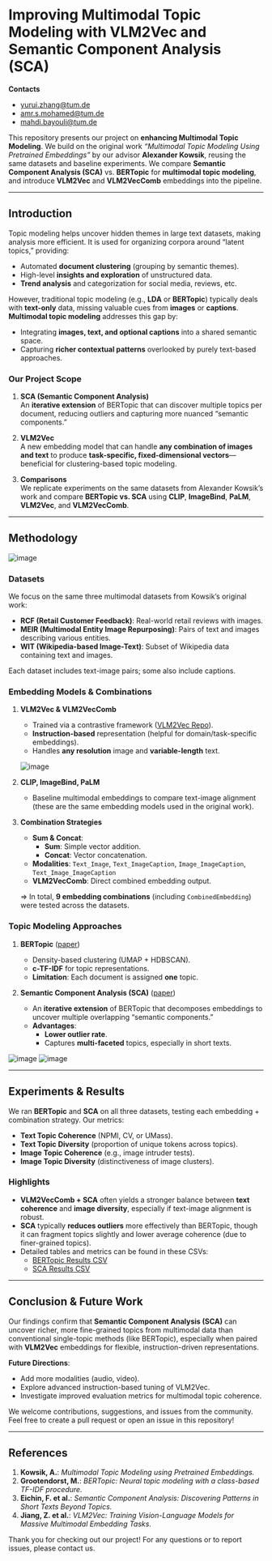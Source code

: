 # Improving Multimodal Topic Modeling with VLM2Vec and Semantic Component Analysis (SCA)

**Contacts**  
- [yurui.zhang@tum.de](mailto:yurui.zhang@tum.de)  
- [amr.s.mohamed@tum.de](mailto:amr.s.mohamed@tum.de)  
- [mahdi.bayouli@tum.de](mailto:mahdi.bayouli@tum.de)

This repository presents our project on **enhancing Multimodal Topic Modeling**. We build on the original work _“Multimodal Topic Modeling Using Pretrained Embeddings”_ by our advisor **Alexander Kowsik**, reusing the same datasets and baseline experiments. We compare **Semantic Component Analysis (SCA)** vs. **BERTopic** for **multimodal topic modeling**, and introduce **VLM2Vec** and **VLM2VecComb** embeddings into the pipeline.

---

## Introduction

Topic modeling helps uncover hidden themes in large text datasets, making analysis more efficient. It is used for organizing corpora around “latent topics,” providing:

- Automated **document clustering** (grouping by semantic themes).  
- High-level **insights and exploration** of unstructured data.  
- **Trend analysis** and categorization for social media, reviews, etc.

However, traditional topic modeling (e.g., **LDA** or **BERTopic**) typically deals with **text-only** data, missing valuable cues from **images** or **captions**.  
**Multimodal topic modeling** addresses this gap by:
- Integrating **images, text, and optional captions** into a shared semantic space.  
- Capturing **richer contextual patterns** overlooked by purely text-based approaches.

### Our Project Scope
1. **SCA (Semantic Component Analysis)**  
   An **iterative extension** of BERTopic that can discover multiple topics per document, reducing outliers and capturing more nuanced “semantic components.”

2. **VLM2Vec**  
   A new embedding model that can handle **any combination of images and text** to produce **task-specific, fixed-dimensional vectors**—beneficial for clustering-based topic modeling.

3. **Comparisons**  
   We replicate experiments on the same datasets from Alexander Kowsik’s work and compare **BERTopic vs. SCA** using **CLIP**, **ImageBind**, **PaLM**, **VLM2Vec**, and **VLM2VecComb**.

---

## Methodology

![image](https://github.com/user-attachments/assets/e6c4d0ff-10cb-4978-850c-6a490bf69605)

### Datasets

We focus on the same three multimodal datasets from Kowsik’s original work:

- **RCF (Retail Customer Feedback)**: Real-world retail reviews with images.  
- **MEIR (Multimodal Entity Image Repurposing)**: Pairs of text and images describing various entities.  
- **WIT (Wikipedia-based Image-Text)**: Subset of Wikipedia data containing text and images.

Each dataset includes text-image pairs; some also include captions.

### Embedding Models & Combinations

1. **VLM2Vec & VLM2VecComb**  
   - Trained via a contrastive framework ([VLM2Vec Repo](https://tiger-ai-lab.github.io/VLM2Vec/)).  
   - **Instruction-based** representation (helpful for domain/task-specific embeddings).  
   - Handles **any resolution** image and **variable-length** text.

   ![image](https://github.com/user-attachments/assets/e72963d5-006d-46ef-8dec-ac1dc298c5fd)


2. **CLIP, ImageBind, PaLM**  
   - Baseline multimodal embeddings to compare text-image alignment (these are the same embedding models used in the original work).  

3. **Combination Strategies**  
   - **Sum & Concat**:  
     - **Sum**: Simple vector addition.  
     - **Concat**: Vector concatenation.  
   - **Modalities**: `Text_Image`, `Text_ImageCaption`, `Image_ImageCaption`, `Text_Image_ImageCaption`  
   - **VLM2VecComb**: Direct combined embedding output.  

   ⇒ In total, **9 embedding combinations** (including `CombinedEmbedding`) were tested across the datasets.

### Topic Modeling Approaches

1. **BERTopic** ([paper](https://arxiv.org/abs/2203.05794))  
   - Density-based clustering (UMAP + HDBSCAN).  
   - **c-TF-IDF** for topic representations.  
   - **Limitation**: Each document is assigned **one** topic.

2. **Semantic Component Analysis (SCA)** ([paper](https://arxiv.org/abs/2410.21054#:~:text=We%20introduce%20Semantic%20Component%20Analysis,clustering%2Dbased%20topic%20modeling%20framework.))  
   - An **iterative extension** of BERTopic that decomposes embeddings to uncover multiple overlapping “semantic components.”  
   - **Advantages**:  
     - **Lower outlier rate**.  
     - Captures **multi-faceted** topics, especially in short texts.

![image](https://github.com/user-attachments/assets/3e9ea377-e20a-4372-803b-64f11259e62b)
![image](https://github.com/user-attachments/assets/19a27f23-d0ce-49cd-b10c-b86a0e17454b)

---

## Experiments & Results

We ran **BERTopic** and **SCA** on all three datasets, testing each embedding + combination strategy. Our metrics:

- **Text Topic Coherence** (NPMI, CV, or UMass).  
- **Text Topic Diversity** (proportion of unique tokens across topics).  
- **Image Topic Coherence** (e.g., image intruder tests).  
- **Image Topic Diversity** (distinctiveness of image clusters).

### Highlights

- **VLM2VecComb + SCA** often yields a stronger balance between **text coherence** and **image diversity**, especially if text-image alignment is robust.
- **SCA** typically **reduces outliers** more effectively than BERTopic, though it can fragment topics slightly and lower average coherence (due to finer-grained topics).
- Detailed tables and metrics can be found in these CSVs:
  - [BERTopic Results CSV](https://docs.google.com/spreadsheets/d/1RYO81cRGVMvY-l9qnLHmBW8jvlZ2YfmtgXjVCiu2V7Q/edit?usp=sharing)  
  - [SCA Results CSV](https://docs.google.com/spreadsheets/d/1h6qcMCLeWMEtM-rE-vizIpniOvOwV-gagZVgOXAeNhk/edit?usp=sharing)

---

## Conclusion & Future Work

Our findings confirm that **Semantic Component Analysis (SCA)** can uncover richer, more fine-grained topics from multimodal data than conventional single-topic methods (like BERTopic), especially when paired with **VLM2Vec** embeddings for flexible, instruction-driven representations.  

**Future Directions**:
- Add more modalities (audio, video).  
- Explore advanced instruction-based tuning of VLM2Vec.  
- Investigate improved evaluation metrics for multimodal topic coherence.

We welcome contributions, suggestions, and issues from the community. Feel free to create a pull request or open an issue in this repository!

---

## References

1. **Kowsik, A.**: _Multimodal Topic Modeling using Pretrained Embeddings._  
2. **Grootendorst, M.**: _BERTopic: Neural topic modeling with a class-based TF-IDF procedure._  
3. **Eichin, F. et al.**: _Semantic Component Analysis: Discovering Patterns in Short Texts Beyond Topics._  
4. **Jiang, Z. et al.**: _VLM2Vec: Training Vision-Language Models for Massive Multimodal Embedding Tasks._  

Thank you for checking out our project! For any questions or to report issues, please contact us.  
